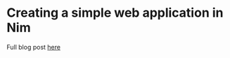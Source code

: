 Creating a simple web application in Nim
============

Full blog post [here](https://www.eoleary.me/blog/create-a-webapp/)
